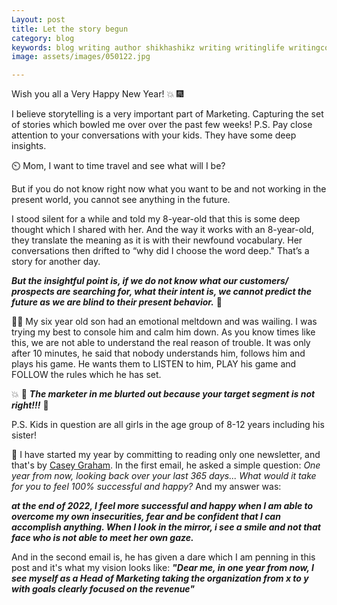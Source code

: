 ```yaml
---
Layout: post
title: Let the story begun
category: blog
keywords: blog writing author shikhashikz writing writinglife writingcommunity dailyblogpost dailyblogpostchallenge marketing abm
image: assets/images/050122.jpg

---
```

Wish you all a Very Happy New Year! 💥 🎆

I believe storytelling is a very important part of Marketing. Capturing the set of stories which bowled me over over the past few weeks!
P.S. Pay close attention to your conversations with your kids. They have some deep insights.

⏲️ Mom, I want to time travel and see what will I be?

But if you do not know right now what you want to be and not working in the present world, you cannot see anything in the future.

I stood silent for a while and told my 8-year-old that this is some deep thought which I shared with her. And the way it works with an 8-year-old, they translate the meaning as it is with their newfound vocabulary. Her conversations then drifted to “why did I choose the word deep." That’s a story for another day.

***But the insightful point is, if we do not know what our customers/ prospects are searching for, what their intent is, we cannot predict the future as we are blind to their present behavior.*** 💯

🤾‍♂️ My six year old son had an emotional meltdown and was wailing. I was trying my best to console him and calm him down. As you know times like this, we are not able to understand the real reason of trouble. It was only after 10 minutes, he said that nobody understands him, follows him and plays his game. He wants them to LISTEN to him, PLAY his game and FOLLOW the rules which he has set.

💥 🌽 ***The marketer in me blurted out because your target segment is not right!!!*** 🦄

P.S. Kids in question are all girls in the age group of 8-12 years including his sister!

💯 I have started my year by committing to reading only one newsletter, and that's by [Casey Graham](https://www.linkedin.com/in/caseygraham1/). In the first email, he asked a simple question: *One year from now, looking back over your last 365 days... What would it take for you to feel 100% successful and happy?* And my answer was:

***at the end of 2022, I feel more successful and happy when I am able to overcome my own insecurities, fear and be confident that I can accomplish anything. When I look in the mirror, i see a smile and not that face who is not able to meet her own gaze.***

And in the second email is, he has given a dare which I am penning in this post and it's what my vision looks like:
***"Dear me, in one year from now, I see myself as a Head of Marketing taking the organization from x to y with goals clearly focused on the revenue"***
